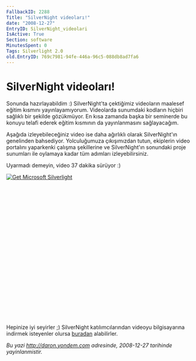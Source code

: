 ```yaml
---
FallbackID: 2288
Title: "SilverNight videoları!"
date: "2008-12-27"
EntryID: SilverNight_videolari
IsActive: True
Section: software
MinutesSpent: 0
Tags: Silverlight 2.0
old.EntryID: 769c7981-94fe-446a-96c5-088db8ad7fa6
---
```

# SilverNight videoları!
Sonunda hazırlayabildim :) SilverNight'ta çektiğimiz videoların maalesef
eğitim kısmını yayınlayamıyorum. Videolarda sunumdaki kodların hiçbiri
sağlıklı bir şekilde gözükmüyor. En kısa zamanda başka bir seminerde bu
konuyu telafi ederek eğitim kısmının da yayınlanmasını sağlayacağım.

Aşağıda izleyebileceğiniz video ise daha ağırlıklı olarak SilverNight'ın
genelinden bahsediyor. Yolculuğumuza çıkışımızdan tutun, ekiplerin video
portalını yaparkenki çalışma şekillerine ve SilverNight'ın sonundaki
proje sunumları ile oylamaya kadar tüm adımları izleyebilirsiniz.

Uyarmadı demeyin, video 37 dakika sürüyor :)

<div style="width:512px;height:384px;">

[![Get Microsoft
Silverlight](http://go2.microsoft.com/fwlink/?LinkId=108181)](http://go2.microsoft.com/fwlink/?LinkID=124807)

</div>

Hepinize iyi seyirler ;) SilverNight katılımcılarından videoyu
bilgisayarına indirmek isteyenler olursa
[buradan](http://download.yondem.com/wmv/2008/Silvernight_Teaser.wmv)
alabilirler.



*Bu yazi http://daron.yondem.com adresinde, 2008-12-27 tarihinde yayinlanmistir.*
